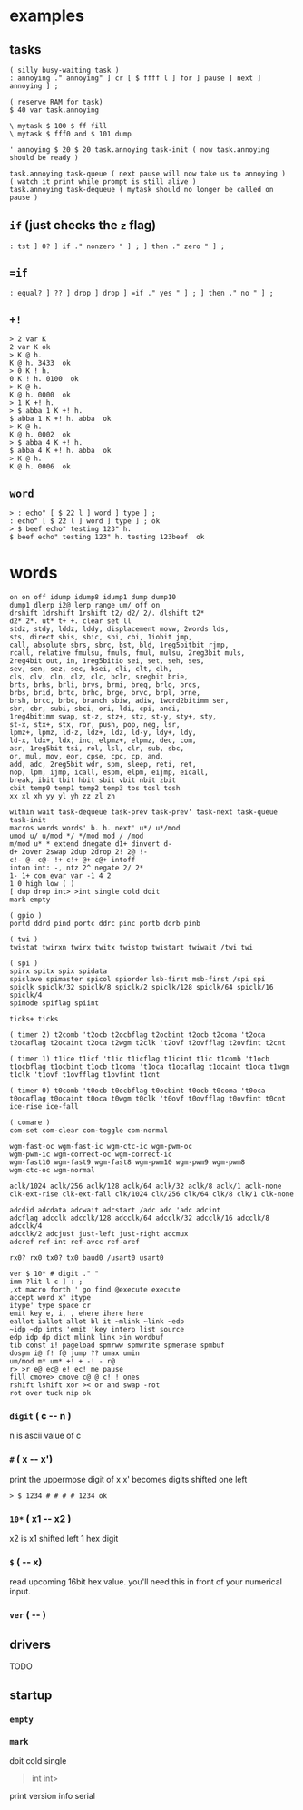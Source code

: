 
# examples

## tasks

```forth
( silly busy-waiting task )
: annoying ." annoying" ] cr [ $ ffff l ] for ] pause ] next ] annoying ] ;

( reserve RAM for task)
$ 40 var task.annoying

\ mytask $ 100 $ ff fill
\ mytask $ fff0 and $ 101 dump

' annoying $ 20 $ 20 task.annoying task-init ( now task.annoying should be ready )

task.annoying task-queue ( next pause will now take us to annoying )
( watch it print while prompt is still alive )
task.annoying task-dequeue ( mytask should no longer be called on pause )
```

## `if` (just checks the `z` flag)

    : tst ] 0? ] if ." nonzero " ] ; ] then ." zero " ] ;

## `=if`

    : equal? ] ?? ] drop ] drop ] =if ." yes " ] ; ] then ." no " ] ;

## `+!`

    > 2 var K
    2 var K ok
    > K @ h.
    K @ h. 3433  ok
    > 0 K ! h.
    0 K ! h. 0100  ok
    > K @ h.
    K @ h. 0000  ok
    > 1 K +! h.
    > $ abba 1 K +! h.
    $ abba 1 K +! h. abba  ok
    > K @ h.
    K @ h. 0002  ok
    > $ abba 4 K +! h.
    $ abba 4 K +! h. abba  ok
    > K @ h.
    K @ h. 0006  ok

## `word`

    > : echo" [ $ 22 l ] word ] type ] ;
    : echo" [ $ 22 l ] word ] type ] ; ok
    > $ beef echo" testing 123" h.
    $ beef echo" testing 123" h. testing 123beef  ok

# words

```
on on off idump idump8 idump1 dump dump10
dump1 dlerp i2@ lerp range um/ off on
drshift 1drshift 1rshift t2/ d2/ 2/. dlshift t2*
d2* 2*. ut* t+ +. clear set ll
stdz, stdy, lddz, lddy, displacement movw, 2words lds,
sts, direct sbis, sbic, sbi, cbi, 1iobit jmp,
call, absolute sbrs, sbrc, bst, bld, 1reg5bitbit rjmp,
rcall, relative fmulsu, fmuls, fmul, mulsu, 2reg3bit muls,
2reg4bit out, in, 1reg5bitio sei, set, seh, ses,
sev, sen, sez, sec, bsei, cli, clt, clh,
cls, clv, cln, clz, clc, bclr, sregbit brie,
brts, brhs, brli, brvs, brmi, breq, brlo, brcs,
brbs, brid, brtc, brhc, brge, brvc, brpl, brne,
brsh, brcc, brbc, branch sbiw, adiw, 1word2bitimm ser,
sbr, cbr, subi, sbci, ori, ldi, cpi, andi,
1reg4bitimm swap, st-z, stz+, stz, st-y, sty+, sty,
st-x, stx+, stx, ror, push, pop, neg, lsr,
lpmz+, lpmz, ld-z, ldz+, ldz, ld-y, ldy+, ldy,
ld-x, ldx+, ldx, inc, elpmz+, elpmz, dec, com,
asr, 1reg5bit tsi, rol, lsl, clr, sub, sbc,
or, mul, mov, eor, cpse, cpc, cp, and,
add, adc, 2reg5bit wdr, spm, sleep, reti, ret,
nop, lpm, ijmp, icall, espm, elpm, eijmp, eicall,
break, ibit tbit hbit sbit vbit nbit zbit
cbit temp0 temp1 temp2 temp3 tos tosl tosh
xx xl xh yy yl yh zz zl zh

within wait task-dequeue task-prev task-prev' task-next task-queue task-init
macros words words' b. h. next' u*/ u*/mod
umod u/ u/mod */ */mod mod / /mod
m/mod u* * extend dnegate d1+ dinvert d-
d+ 2over 2swap 2dup 2drop 2! 2@ !-
c!- @- c@- !+ c!+ @+ c@+ intoff
inton int: -, ntz 2^ negate 2/ 2*
1- 1+ con evar var -1 4 2
1 0 high low ( )
[ dup drop int> >int single cold doit
mark empty

( gpio )
portd ddrd pind portc ddrc pinc portb ddrb pinb

( twi )
twistat twirxn twirx twitx twistop twistart twiwait /twi twi

( spi )
spirx spitx spix spidata
spislave spimaster spicol spiorder lsb-first msb-first /spi spi
spiclk spiclk/32 spiclk/8 spiclk/2 spiclk/128 spiclk/64 spiclk/16 spiclk/4
spimode spiflag spiint

ticks+ ticks

( timer 2) t2comb 't2ocb t2ocbflag t2ocbint t2ocb t2coma 't2oca
t2ocaflag t2ocaint t2oca t2wgm t2clk 't2ovf t2ovfflag t2ovfint t2cnt

( timer 1) t1ice t1icf 't1ic t1icflag t1icint t1ic t1comb 't1ocb
t1ocbflag t1ocbint t1ocb t1coma 't1oca t1ocaflag t1ocaint t1oca t1wgm
t1clk 't1ovf t1ovfflag t1ovfint t1cnt

( timer 0) t0comb 't0ocb t0ocbflag t0ocbint t0ocb t0coma 't0oca
t0ocaflag t0ocaint t0oca t0wgm t0clk 't0ovf t0ovfflag t0ovfint t0cnt
ice-rise ice-fall

( comare )
com-set com-clear com-toggle com-normal

wgm-fast-oc wgm-fast-ic wgm-ctc-ic wgm-pwm-oc
wgm-pwm-ic wgm-correct-oc wgm-correct-ic
wgm-fast10 wgm-fast9 wgm-fast8 wgm-pwm10 wgm-pwm9 wgm-pwm8
wgm-ctc-oc wgm-normal

aclk/1024 aclk/256 aclk/128 aclk/64 aclk/32 aclk/8 aclk/1 aclk-none
clk-ext-rise clk-ext-fall clk/1024 clk/256 clk/64 clk/8 clk/1 clk-none

adcdid adcdata adcwait adcstart /adc adc 'adc adcint
adcflag adcclk adcclk/128 adcclk/64 adcclk/32 adcclk/16 adcclk/8 adcclk/4
adcclk/2 adcjust just-left just-right adcmux
adcref ref-int ref-avcc ref-aref

rx0? rx0 tx0? tx0 baud0 /usart0 usart0

ver $ 10* # digit ." "
imm ?lit l c ] : ;
,xt macro forth ' go find @execute execute
accept word x" itype
itype' type space cr
emit key e, i, , ehere ihere here
eallot iallot allot bl it ~mlink ~link ~edp
~idp ~dp ints 'emit 'key interp list source
edp idp dp dict mlink link >in wordbuf
tib const i! pageload spmrww spmwrite spmerase spmbuf
dospm i@ f! f@ jump ?? umax umin
um/mod m* um* +! + -! - r@
r> >r e@ ec@ e! ec! me pause
fill cmove> cmove c@ @ c! ! ones
rshift lshift xor >< or and swap -rot
rot over tuck nip ok
```

### `digit` ( c -- n )

n is ascii value of c

### `#` ( x -- x')


print the uppermose digit of x x' becomes digits shifted one left
    
    > $ 1234 # # # # 1234 ok

### `10*` ( x1 -- x2 )

x2 is x1 shifted left 1 hex digit

### `$` ( -- x)

read upcoming 16bit hex value. you'll need this in front of your
numerical input.

### `ver` ( -- )

## drivers

TODO
 
## startup

### `empty`
### `mark`
doit
cold
single
>int
int>

print version info serial
